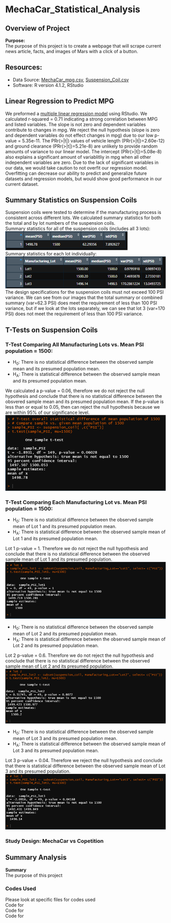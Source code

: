 # MechaCar_Statistical_Analysis

## Overview of Project  
**Purpose:**  
The purpose of this project is to create a webpage that will scrape current news article, facts, and images of Mars with a click of a button.  

## Resources:  
- Data Source: [MechaCar_mpg.csv](https://github.com/tonywang3571/MechaCar_Statistical_Analysis/blob/master/MechaCar_mpg.csv), [Suspension_Coil.csv](https://github.com/tonywang3571/MechaCar_Statistical_Analysis/blob/master/Suspension_Coil.csv)  
- Software: R version 4.1.2, RStudio  

## Linear Regression to Predict MPG  
We preformed a [multiple linear regression model](https://github.com/tonywang3571/MechaCar_Statistical_Analysis/blob/master/Resources/linear_regression_summary.PNG) using RStudio. We calculated r-squared = 0.71 indicating a strong correlation between MPG and listed variables. The slope is not zero and dependent variables contribute to changes in mpg. We reject the null hypothesis (slope is zero and dependent variables do not effect changes in mpg) due to our low p-value = 5.35e-11. The PRr(>|t|) values of vehicle length (PRr(>|t|)=2.60e-12) and ground clearance (PRr(>|t|)=5.21e-8) are unlikely to provide random amounts of variance to our linear model. The intercept (PRr(>|t|)=5.08e-8) also explains a significant amount of variablitliy in mpg when all other independent variables are zero. Due to the lack of significant variables in our data, we would take caution to not overfit our regression model. Overfitting can decrease our ability to predict and generalize future datasets and regression models, but would show good performance in our current dataset.  

## Summary Statistics on Suspension Coils  
Suspension coils were tested to determine if the manufacturing process is consistent across different lots. We calculated summary statistics for both the total and by lot numbers of the suspension coils.  
Summary statistics for all of the suspension coils (includes all 3 lots):  
<img src="Resources/total_summary.PNG">  
Summary statistics for each lot individually:  
<img src="Resources/lot_summary.PNG">  
The design specifications for the suspension coils must not exceed 100 PSI variance. We can see from our images that the total summary or combined summary (var=62.3 PSI) does meet the requirement of less than 100 PSI variance, but if we look at the lots separately, we can see that lot 3 (var=170 PSI) does not meet the requirement of less than 100 PSI variance.  

## T-Tests on Suspension Coils  
### T-Test Comparing All Manufacturing Lots vs. Mean PSI population = 1500:  
- H<sub>0</sub>: There is no statistical difference between the observed sample mean and its presumed population mean.
- H<sub>A</sub>: There is statistical difference between the observed sample mean and its presumed population mean.  

We calculated a p-value = 0.06, therefore we do not reject the null hypothesis and conclude that there is no statistical difference between the obsvered sample mean and its presumed population mean. If the p-value is less than or equal to 0.05, then can reject the null hypothesis because we are within 95% of our significance level.  
<img src="Resources/ttest_overall.PNG">  

### T-Test Comparing Each Manufacturing Lot vs. Mean PSI population = 1500:  
- H<sub>0</sub>: There is no statistical difference between the observed sample mean of Lot 1 and its presumed population mean.
- H<sub>A</sub>: There is statistical difference between the observed sample mean of Lot 1 and its presumed population mean.  
  
Lot 1 p-value = 1. Therefore we do not reject the null hypothesis and conclude that there is no statistical difference between the observed sample mean of Lot 1 and its presumed population.  
<img src="Resources/ttest_lot1.PNG">  

- H<sub>0</sub>: There is no statistical difference between the observed sample mean of Lot 2 and its presumed population mean.
- H<sub>A</sub>: There is statistical difference between the observed sample mean of Lot 2 and its presumed population mean.  
  
Lot 2 p-value = 0.6. Therefore we do not reject the null hypothesis and conclude that there is no statistical difference between the observed sample mean of Lot 2 and its presumed population.  
<img src="Resources/ttest_lot2.PNG">  

- H<sub>0</sub>: There is no statistical difference between the observed sample mean of Lot 3 and its presumed population mean.
- H<sub>A</sub>: There is statistical difference between the observed sample mean of Lot 3 and its presumed population mean.  
  
Lot 3 p-value = 0.04. Therefore we reject the null hypothesis and conclude that there is statistical difference between the observed sample mean of Lot 3 and its presumed population.  
<img src="Resources/ttest_lot3.PNG">  

### Study Design: MechaCar vs Copetition


## Summary Analysis  

**Summary**  
The purpose of this project  


### Codes Used  
Please look at specific files for codes used  
Code for []()  
Code for []()  
Code for []()  
